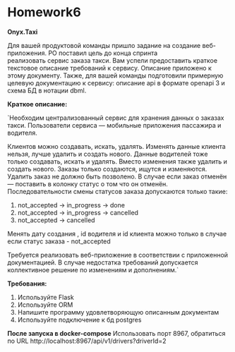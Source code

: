 # Homework6

**Onyx.Taxi**

Для вашей продуктовой команды пришло задание на создание веб-приложения. PO поставил цель до конца спринта  
реализовать сервис заказа такси.
Вам успели предоставить краткое текстовое описание требований к сервису. Описание приложено к этому документу.
Также, для вашей команды подготовили примерную целевую документацию к сервису: описание api в формате openapi 
3 и схема БД в нотации dbml.

**Краткое описание:**

`Необходим централизованный сервис для хранения данных о заказах такси.
Пользователи сервиса — мобильные приложения пассажира и водителя.

Клиентов можно создавать, искать, удалять. Изменять данные клиента нельзя, лучше удалить и создать нового.
Данные водителей тоже  только создавать, искать и удалять. Вместо изменения также удалить и создать нового.
Заказы только создаются, ищутся и изменяются.
Удалить заказ не должно быть позволено. В случае если заказ отменён — поставить в колонку статус о том что он отменён.
Последовательности смены статусов заказа допускаются только такие:

1) not_accepted → in_progress → done
2) not_accepted → in_progress → cancelled
3) not_accepted → cancelled

Менять дату создания , id водителя и  id клиента можно только в случае если статус заказа - not_accepted

Требуется реализовать веб-приложение в соответствии с приложенной документацией.
В случае недостатка требований допускается коллективное решение по изменениям и дополнениям.`

**Требования:**

1) Используйте Flask
2) Используйте ORM
3) Напишите программу удовлетворяющую описанным документам
4) Используйте подключение к бд postgres

**После запуска в docker-compose**
Использовать порт 8967, обратиться по URL http://localhost:8967/api/v1/drivers?driverId=2
